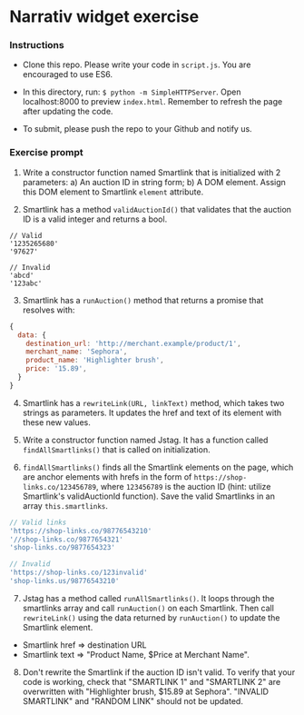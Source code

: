# Narrativ widget exercise

### Instructions
- Clone this repo. Please write your code in `script.js`. You are encouraged to use ES6.

- In this directory, run: `$ python -m SimpleHTTPServer`. Open localhost:8000 to preview `index.html`. Remember to refresh the page after updating the code.

- To submit, please push the repo to your Github and notify us.

### Exercise prompt
1. Write a constructor function named Smartlink that is initialized with 2 parameters:
  a) An auction ID in string form;
  b) A DOM element.
Assign this DOM element to Smartlink `element` attribute.

2. Smartlink has a method `validAuctionId()` that validates that the auction ID is a valid integer and returns a bool.
```
// Valid
'1235265680'
'97627'

// Invalid
'abcd'
'123abc'
```

3. Smartlink has a `runAuction()` method that returns a promise that resolves with:
```Javascript
{
  data: {
    destination_url: 'http://merchant.example/product/1',
    merchant_name: 'Sephora',
    product_name: 'Highlighter brush',
    price: '15.89',
  }
}
```

4. Smartlink has a `rewriteLink(URL, linkText)` method, which takes two strings as parameters. It updates the href and text of its element with these new values.

5. Write a constructor function named Jstag. It has a function called `findAllSmartlinks()` that is called on initialization.

6. `findAllSmartlinks()` finds all the Smartlink elements on the page, which are anchor elements with hrefs in the form of `https://shop-links.co/123456789`, where `123456789` is the auction ID (hint: utilize Smartlink's validAuctionId function). Save the valid Smartlinks in an array `this.smartlinks`.
```Javascript
// Valid links
'https://shop-links.co/98776543210'
'//shop-links.co/9877654321'
'shop-links.co/9877654323'

// Invalid
'https://shop-links.co/123invalid'
'shop-links.us/98776543210'
```

7. Jstag has a method called `runAllSmartlinks()`. It loops through the smartlinks array and call `runAuction()` on each Smartlink. Then call `rewriteLink()` using the data returned by `runAuction()` to update the Smartlink element.
  - Smartlink href => destination URL
  - Smartlink text => "Product Name, $Price at Merchant Name".

8. Don't rewrite the Smartlink if the auction ID isn't valid. To verify that your code is working, check that "SMARTLINK 1" and "SMARTLINK 2" are overwritten with "Highlighter brush, $15.89 at Sephora". "INVALID SMARTLINK" and "RANDOM LINK" should not be updated.
